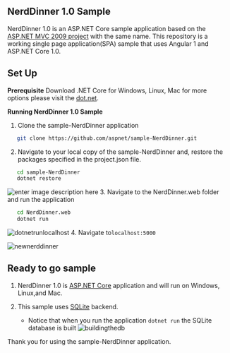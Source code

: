 
NerdDinner 1.0 Sample
----------

NerdDinner 1.0  is an ASP.NET Core sample application  based on the  [ASP.NET MVC  2009 project](http://www.nerddinner.com/) with the same name. This repository is a working single page application(SPA) sample that uses Angular 1 and ASP.NET Core 1.0. 

Set Up 
----------------------

**Prerequisite**
Download .NET Core for Windows, Linux, Mac for more options please visit the [dot.net](https://www.microsoft.com/net/download#core).   

**Running NerdDinner 1.0 Sample**

 1. Clone the sample-NerdDinner application

 ```sh
    git clone https://github.com/aspnet/sample-NerdDinner.git
```

 2. Navigate to your local copy of the sample-NerdDinner and, restore the packages specified in the project.json file.
 
 ```sh
    cd sample-NerdDinner
    dotnet restore 
```
![enter image description here](https://lh3.googleusercontent.com/-HWOSRC2Khbc/V6yTHSs2eYI/AAAAAAAAB1k/vvr4l2Gglm0OlGSMm_HIofsLucW_t7ZWgCLcB/s0/gitclonedotnetrestore2.gif "gitclonedotnetrestore2.gif")
 3. Navigate to the NerdDinner.web folder and run the application 
 
 ```sh
    cd NerdDinner.web
    dotnet run 
```
![dotnetrunlocalhost](https://cloud.githubusercontent.com/assets/2546640/17595124/ce408646-5fb9-11e6-9939-2248c9fdf3cd.gif)
 4. Navigate to` localhost:5000 `

![newnerddinner](https://cloud.githubusercontent.com/assets/2546640/23884138/5aa5e6aa-0841-11e7-8f60-cadadb7954e3.PNG)

 Ready to go sample
----------------------
 
1. NerdDinner 1.0 is [ASP.NET Core](https://docs.asp.net/en/latest/getting-started.html) application and will run on Windows, Linux,and Mac.

2.  This sample uses [SQLite](https://ef.readthedocs.io/en/latest/platforms/netcore/new-db-sqlite.html) backend.  
    - Notice that when you run the application `dotnet run`  the SQLite database is built 
![buildingthedb](https://cloud.githubusercontent.com/assets/2546640/17596795/0d078d96-5fc1-11e6-9506-0304c4155fb3.gif)

Thank you for using the sample-NerdDinner application.
